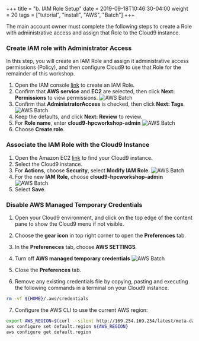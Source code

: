 +++
title = "b. IAM Role Setup"
date = 2019-09-18T10:46:30-04:00
weight = 20
tags = ["tutorial", "install", "AWS", "Batch"]
+++

The main account owner must complete the following steps to create a Role with administrative access and assign that Role to the Cloud9 instance.

### Create IAM role with Administrator Access

In this step, you will create an IAM Role and assign it administrative access permissions (Policy), and then configure Cloud9 to use that Role for the remainder of this workshop.

1. Open the IAM console [link](<https://console.aws.amazon.com/iam/home#/roles%24new?step=type&commonUseCase=EC2%2BEC2&selectedUseCase=EC2&policies=arn:aws:iam::aws:policy%2FAdministratorAccess>) to create an IAM Role.
2. Confirm that **AWS service** and **EC2** are selected, then click **Next: Permissions** to view permissions.
![AWS Batch](/images/aws-batch/iam-role-1.png)
1. Confirm that **AdministratorAccess** is checked, then click **Next: Tags**.
![AWS Batch](/images/aws-batch/iam-role-2.png)
4. Keep the defaults, and click **Next: Review** to review.
5. For **Role name**, enter **cloud9-hpcworkshop-admin**
![AWS Batch](/images/aws-batch/iam-role-3.png)
6. Choose  **Create role**. 


### Associate the IAM Role with the Cloud9 Instance

1. Open the Amazon EC2 [link](<https://console.aws.amazon.com/ec2/v2/home#Instances:tag:Name=aws-cloud9-myCloud9Env>) to find your Cloud9 instance.
2. Select the Cloud9 instance.   
3. For **Actions**, choose **Security**, select **Modify IAM Role**. 
![AWS Batch](/images/aws-batch/iam-role-4.png)
4. For the new **IAM Role**, choose **cloud9-hpcworkshop-admin**
![AWS Batch](/images/aws-batch/iam-role-5.png)
5. Select **Save**. 


### Disable AWS Managed Temporary Credentials
1. Open your Cloud9 environment, and click on the top edge of the content pane to show the Cloud9 menu if not visible.
2. Choose the **gear icon** in top right corner to open the **Preferences** tab.
3. In the **Prefereneces** tab, choose **AWS SETTINGS**. 
4. Turn off **AWS managed temporary credentials**
![AWS Batch](/images/aws-batch/iam-role-6.png)
5. Close the **Preferences** tab.

1. Remove any existing credentials file by copying, pasting and executing the following commands in a terminal on your Cloud9 instance.
```bash
rm -vf ${HOME}/.aws/credentials
```
7. Configure the AWS CLI to use the current AWS region:
```bash
export AWS_REGION=$(curl --silent http://169.254.169.254/latest/meta-data/placement/region)
aws configure set default.region ${AWS_REGION}
aws configure get default.region
```
